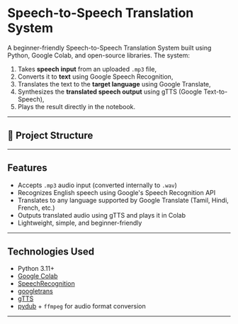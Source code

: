 # Speech-to-Speech Translation System
A beginner-friendly Speech-to-Speech Translation System built using Python, Google Colab, and open-source libraries. The system:
1. Takes **speech input** from an uploaded `.mp3` file,
2. Converts it to **text** using Google Speech Recognition,
3. Translates the text to the **target language** using Google Translate,
4. Synthesizes the **translated speech output** using gTTS (Google Text-to-Speech),
5. Plays the result directly in the notebook.

---

## 📁 Project Structure

---

## Features

- Accepts `.mp3` audio input (converted internally to `.wav`)
- Recognizes English speech using Google's Speech Recognition API
- Translates to any language supported by Google Translate (Tamil, Hindi, French, etc.)
- Outputs translated audio using gTTS and plays it in Colab
- Lightweight, simple, and beginner-friendly

---

## Technologies Used

- Python 3.11+
- [Google Colab](https://colab.research.google.com/)
- [SpeechRecognition](https://pypi.org/project/SpeechRecognition/)
- [googletrans](https://pypi.org/project/googletrans/)
- [gTTS](https://pypi.org/project/gTTS/)
- [pydub](https://pydub.com/) + `ffmpeg` for audio format conversion

---


